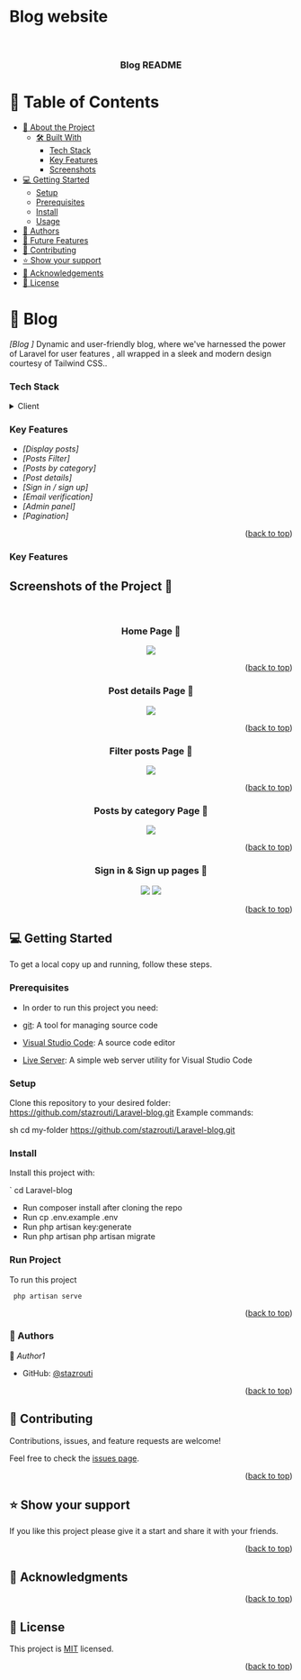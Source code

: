 

# Blog website

<a name="readme-top"></a>
<div align="center">
  <br/>

  <h3><b>Blog README</b></h3>

</div>


# 📗 Table of Contents

- [📖 About the Project](#about-project)
  - [🛠 Built With](#built-with)
    - [Tech Stack](#tech-stack)
    - [Key Features](#key-features)
    - [Screenshots](#Screenshots)
- [💻 Getting Started](#getting-started)
  - [Setup](#setup)
  - [Prerequisites](#prerequisites)
  - [Install](#install)
  - [Usage](#usage)
- [👥 Authors](#authors)
- [🔭 Future Features](#future-features)
- [🤝 Contributing](#contributing)
- [⭐️ Show your support](#support)
- [🙏 Acknowledgements](#acknowledgements)
- [📝 License](#license)

# 📖 Blog   <a name="about-project"></a>
*[Blog ]*  Dynamic and user-friendly blog, where we've harnessed the power of Laravel for user features , all wrapped in a sleek and modern design courtesy of Tailwind CSS..



### Tech Stack <a name="tech-stack"></a>

<details>
  <summary>Client</summary>
  <ul>
    <li><a href="#">Blade  </a></li>
    <li><a href="#">Tailwindcss </a></li>
    <li><a href="#">Javascript </a></li>
    
  </ul>
    <summary>Server</summary>
  <ul>
    <li><a href="#">Laravel  </a></li>
    <li><a href="#">Mysql </a></li>
    
  </ul>

</details>

### Key Features <a name="key-features"></a>


- *[Display posts]*
- *[Posts Filter]*
- *[Posts by category]*
- *[Post details]*
- *[Sign in / sign up]*
- *[Email verification]*
- *[Admin panel]*
- *[Pagination]*

<p align="right">(<a href="#readme-top">back to top</a>)</p>

### Key Features <a name="Screenshots"></a>
<h2>Screenshots of the Project 📸</h2>
<br>
<h3 align='center'>Home Page 🏡</h3>
<div align='center'>
<img src='https://raw.githubusercontent.com/stazrouti/Laravel-blog/main/public/Blog-img/full_Home_page.png'/>
</div>
<p align="right">(<a href="#readme-top">back to top</a>)</p>

<h3 align='center'>Post details Page 🏡</h3>
<div align='center'>
<img src='https://raw.githubusercontent.com/stazrouti/Laravel-blog/main/public/Blog-img/post details.jpeg'/>
</div>

<p align="right">(<a href="#readme-top">back to top</a>)</p>

<h3 align='center'>Filter posts Page 🏡</h3>
<div align='center'>
<img src='https://raw.githubusercontent.com/stazrouti/Laravel-blog/main/public/Blog-img/home filter.png'/>
</div>

<p align="right">(<a href="#readme-top">back to top</a>)</p>

<h3 align='center'>Posts by category Page 🏡</h3>
<div align='center'>
<img src='https://raw.githubusercontent.com/stazrouti/Laravel-blog/main/public/Blog-img/posts by category.png'/>
</div>

<p align="right">(<a href="#readme-top">back to top</a>)</p>

<h3 align='center'>Sign in & Sign up pages 🏡</h3>
<div align='center'>
<img src='https://raw.githubusercontent.com/stazrouti/Laravel-blog/main/public/Blog-img/sign in.png'/>
<img src='https://raw.githubusercontent.com/stazrouti/Laravel-blog/main/public/Blog-img/sign up.png'/>
</div>

<p align="right">(<a href="#readme-top">back to top</a>)</p>


## 💻 Getting Started <a name="getting-started"></a>

To get a local copy up and running, follow these steps.

### Prerequisites

- In order to run this project you need:

- [git](https://git-scm.com/downloads): A tool for managing source code
- [Visual Studio Code](https://code.visualstudio.com/): A source code editor
- [Live Server](https://marketplace.visualstudio.com/items?itemName=ritwickdey.LiveServer): A simple web server utility for Visual Studio Code

### Setup

Clone this repository to your desired folder:
https://github.com/stazrouti/Laravel-blog.git
 Example commands:

sh
  cd my-folder
https://github.com/stazrouti/Laravel-blog.git


### Install

Install this project with:

` cd Laravel-blog
  - Run composer install after cloning the repo
  - Run cp .env.example .env
  - Run php artisan key:generate
  - Run php artisan php artisan migrate




### Run Project
To run this project

```shell
 php artisan serve
```


<p align="right">(<a href="#readme-top">back to top</a>)</p>

### 👥 Authors <a name="authors"></a>

👤 *Author1*

- GitHub: [@stazrouti](https://github.com/stazrouti)

<p align="right">(<a href="#readme-top">back to top</a>)</p>

## 🤝 Contributing <a name="contributing"></a>

Contributions, issues, and feature requests are welcome!

Feel free to check the [issues page](../../issues/).

<p align="right">(<a href="#readme-top">back to top</a>)</p>

## ⭐️ Show your support <a name="support"></a>

If you like this project please give it a start and share it with your friends. 

<p align="right">(<a href="#readme-top">back to top</a>)</p>

## 🙏 Acknowledgments <a name="acknowledgements"></a>

<p align="right">(<a href="#readme-top">back to top</a>)</p>

## 📝 License <a name="license"></a>

This project is [MIT](./MIT.md) licensed.

<p align="right">(<a href="#readme-top">back to top</a>)</p>
